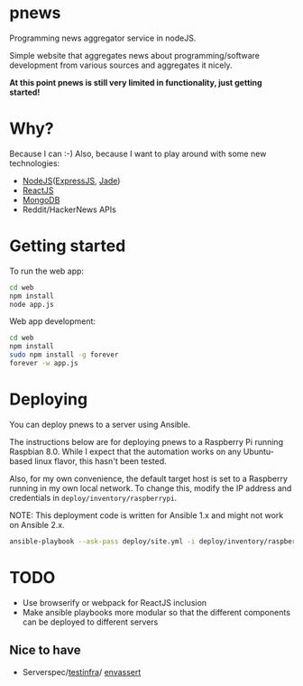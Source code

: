 # pnews
Programming news aggregator service in nodeJS.

Simple website that aggregates news about programming/software development from various sources and aggregates it
nicely.

**At this point pnews is still very limited in functionality, just getting started!**

# Why? #

Because I can :-)
Also, because I want to play around with some new technologies:
- [NodeJS](https://nodejs.org/en/)([ExpressJS](http://expressjs.com/), [Jade](http://jade-lang.com/))
- [ReactJS](https://facebook.github.io/react/)
- [MongoDB](https://www.mongodb.org/)
- Reddit/HackerNews APIs

# Getting started #

To run the web app:
```bash
cd web
npm install
node app.js
```

Web app development:
```bash
cd web
npm install
sudo npm install -g forever
forever -w app.js
```

# Deploying #
You can deploy pnews to a server using Ansible.

The instructions below are for deploying pnews to a Raspberry Pi running Raspbian 8.0. While I expect that the
automation works on any Ubuntu-based linux flavor, this hasn't been tested.

Also, for my own convenience, the default target host is set to a Raspberry running in my own local network.
To change this, modify the IP address and credentials in ```deploy/inventory/raspberrypi```.

NOTE: This deployment code is written for Ansible 1.x and might not work on Ansible 2.x.

```bash
ansible-playbook --ask-pass deploy/site.yml -i deploy/inventory/raspberrypi
```


# TODO #
- Use browserify or webpack for ReactJS inclusion
- Make ansible playbooks more modular so that the different components can be deployed to different servers
## Nice to have ##
- Serverspec/[testinfra](http://testinfra.readthedocs.org/en/latest/)/
  [envassert](https://pypi.python.org/pypi/envassert)
